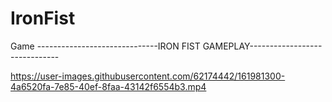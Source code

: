 # IronFist
 Game
------------------------------IRON FIST GAMEPLAY------------------------------

https://user-images.githubusercontent.com/62174442/161981300-4a6520fa-7e85-40ef-8faa-43142f6554b3.mp4

